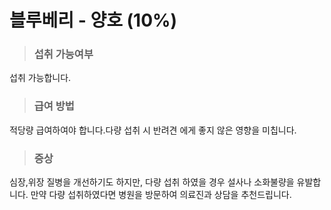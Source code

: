 # 블루베리 - 양호 (10%)

> ### 섭취 가능여부
섭취 가능합니다.

> ### 급여 방법
적당량 급여하여야 합니다.다량 섭취 시 반려견
에게 좋지 않은 영향을 미칩니다.

> ### 증상
심장,위장 질병을 개선하기도 하지만, 다량 섭취
하였을 경우 설사나 소화불량을 유발합니다.
만약 다량 섭취하였다면 병원을 방문하여 의료진과
상담을 추천드립니다. 
